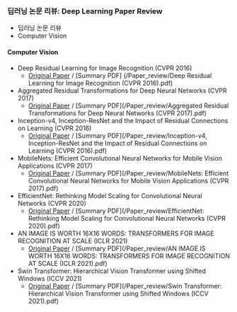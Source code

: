 ### 딥러닝 논문 리뷰: Deep Learning Paper Review

* 딥러닝 논문 리뷰
* Computer Vision

#### Computer Vision
* Deep Residual Learning for Image Recognition (CVPR 2016)
  * [Original Paper](https://www.cv-foundation.org/openaccess/content_cvpr_2016/papers/He_Deep_Residual_Learning_CVPR_2016_paper.pdf) / [Summary PDF] (/Paper_review/Deep Residual Learning for Image Recognition (CVPR 2016).pdf)
* Aggregated Residual Transformations for Deep Neural Networks (CVPR 2017)
  * [Original Paper](https://arxiv.org/pdf/1611.05431.pdf) / [Summary PDF](/Paper_review/Aggregated Residual Transformations for Deep Neural Networks (CVPR 2017).pdf)
* Inception-v4, Inception-ResNet and the Impact of Residual Connections on Learning (CVPR 2016)
  * [Original Paper](https://arxiv.org/pdf/1602.07261.pdf) / [Summary PDF](/Paper_review/Inception-v4, Inception-ResNet and the Impact of Residual Connections on Learning (CVPR 2016).pdf)
* MobileNets: Efficient Convolutional Neural Networks for Mobile Vision Applications (CVPR 2017)
  * [Original Paper](https://arxiv.org/pdf/1704.04861.pdf) / [Summary PDF](/Paper_review/MobileNets: Efficient Convolutional Neural Networks for Mobile Vision Applications (CVPR 2017).pdf)
* EfficientNet: Rethinking Model Scaling for Convolutional Neural Networks (CVPR 2020)
  * [Original Paper](https://arxiv.org/pdf/1905.11946.pdf) / [Summary PDF](/Paper_review/EfficientNet: Rethinking Model Scaling for Convolutional Neural Networks (CVPR 2020).pdf)
* AN IMAGE IS WORTH 16X16 WORDS: TRANSFORMERS FOR IMAGE RECOGNITION AT SCALE (ICLR 2021)
  * [Original Paper](https://arxiv.org/pdf/2010.11929.pdf) / [Summary PDF](/Paper_review/AN IMAGE IS WORTH 16X16 WORDS: TRANSFORMERS FOR IMAGE RECOGNITION AT SCALE (ICLR 2021).pdf)
* Swin Transformer: Hierarchical Vision Transformer using Shifted Windows (ICCV 2021)
  * [Original Paper](https://arxiv.org/pdf/2103.14030.pdf) / [Summary PDF](/Paper_review/Swin Transformer: Hierarchical Vision Transformer using Shifted Windows (ICCV 2021).pdf)
